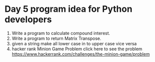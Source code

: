 # Day 5 program idea for Python developers

1. Write a program to calculate compound interest.
2. Write a program to return Matrix Transpose.
3. given a string make all lower case in to upper case vice versa
4. hacker rank Minion Game Problem  click here to see the problem https://www.hackerrank.com/challenges/the-minion-game/problem
